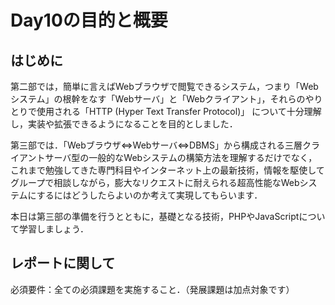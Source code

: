 # Day10の目的と概要

## はじめに

第二部では，簡単に言えばWebブラウザで閲覧できるシステム，つまり「Webシステム」の根幹をなす「Webサーバ」と「Webクライアント」，それらのやりとりで使用される「HTTP (Hyper Text Transfer Protocol)」 について十分理解し，実装や拡張できるようになることを目的としました．

第三部では．「Webブラウザ<=>Webサーバ<=>DBMS」から構成される三層クライアントサーバ型の一般的なWebシステムの構築方法を理解するだけでなく，これまで勉強してきた専門科目やインターネット上の最新技術，情報を駆使してグループで相談しながら，膨大なリクエストに耐えられる超高性能なWebシステムにするにはどうしたらよいのか考えて実現してもらいます．

本日は第三部の準備を行うとともに，基礎となる技術，PHPやJavaScriptについて学習しましょう．

## レポートに関して

必須要件：全ての必須課題を実施すること．（発展課題は加点対象です）